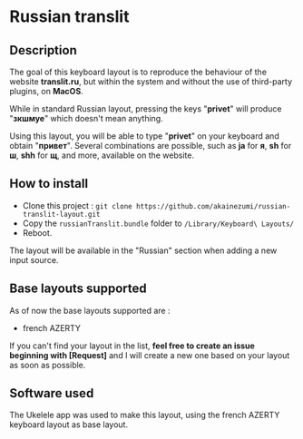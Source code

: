 # Russian translit

## Description 
The goal of this keyboard layout is to reproduce the behaviour of the website **translit.ru**, but within the system and without the use of third-party plugins, on **MacOS**.

While in standard Russian layout, pressing the keys "**privet**" will produce "**зкшмуе**" which doesn't mean anything.

Using this layout, you will be able to type "**privet**" on your keyboard and obtain "**привет**".
Several combinations are possible, such as **ja** for **я**, **sh** for **ш**, **shh** for **щ**, and more, available on the website.

## How to install

- Clone this project : ```git clone https://github.com/akainezumi/russian-translit-layout.git```
- Copy the ```russianTranslit.bundle``` folder to ```/Library/Keyboard\ Layouts/```
- Reboot. 

The layout will be available in the "Russian" section when adding a new input source.

## Base layouts supported

As of now the base layouts supported are :
- french AZERTY

If you can't find your layout in the list, **feel free to create an issue beginning with [Request]** and I will create a new one based on your layout as soon as possible.

## Software used

The Ukelele app was used to make this layout, using the french AZERTY keyboard layout as base layout.

